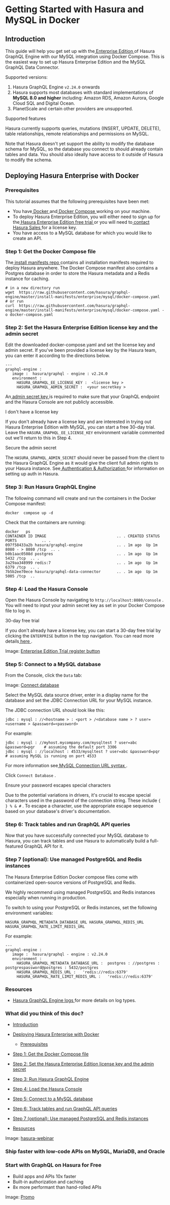 # Getting Started with Hasura and MySQL in Docker

## Introduction​

This guide will help you get set up with the[ Enterprise Edition ](https://hasura.io/docs/latest/enterprise/overview/)of Hasura GraphQL Engine
with our MySQL integration using Docker Compose. This is the easiest way to set up Hasura Enterprise Edition and the
MySQL GraphQL Data Connector.

Supported versions:

1. Hasura GraphQL Engine `v2.24.0` onwards
2. Hasura supports most databases with standard implementations of **MySQL 8.0 and higher** including: Amazon RDS,
Amazon Aurora, Google Cloud SQL and Digital Ocean.
3. PlanetScale and certain other providers are unsupported.


Supported features

Hasura currently supports queries, mutations (INSERT, UPDATE, DELETE), table relationships, remote relationships and
permissions on MySQL.

Note that Hasura doesn't yet support the ability to modify the database schema for MySQL, so the database you connect to
should already contain tables and data. You should also ideally have access to it outside of Hasura to modify the
schema.

## Deploying Hasura Enterprise with Docker​

### Prerequisites​

This tutorial assumes that the following prerequisites have been met:

- You have[ Docker ](https://docs.docker.com/install/)and[ Docker Compose ](https://docs.docker.com/compose/install/)working on your machine.
- To deploy Hasura Enterprise Edition, you will either need to sign up for the[ Hasura Enterprise Edition free trial ](https://hasura.io/docs/latest/enterprise/try-hasura-enterprise-edition/)or you will need to[ contact Hasura Sales ](mailto:sales@hasura.io)for a license key.
- You have access to a MySQL database for which you would like to create an API.


### Step 1: Get the Docker Compose file​

The[ install manifests repo ](https://github.com/hasura/graphql-engine/tree/master/install-manifests)contains all
installation manifests required to deploy Hasura anywhere. The Docker Compose manifest also contains a Postgres database
in order to store the Hasura metadata and a Redis instance for caching.

```
# in a new directory run
wget  https://raw.githubusercontent.com/hasura/graphql-engine/master/install-manifests/enterprise/mysql/docker-compose.yaml
# or run
curl  https://raw.githubusercontent.com/hasura/graphql-engine/master/install-manifests/enterprise/mysql/docker-compose.yaml -o docker-compose.yaml
```

### Step 2: Set the Hasura Enterprise Edition license key and the admin secret​

Edit the downloaded docker-compose.yaml and set the license key and admin secret. If you've been provided a license key
by the Hasura team, you can enter it according to the directions below.

```
---
graphql-engine :
   image :  hasura/graphql - engine : v2.24.0
   environment :
     HASURA_GRAPHQL_EE_LICENSE_KEY :  <license key >
     HASURA_GRAPHQL_ADMIN_SECRET :  <your secretkey >
```

An[ admin secret key ](https://hasura.io/docs/latest/deployment/securing-graphql-endpoint/)is required to make sure that your GraphQL endpoint and
the Hasura Console are not publicly accessible.

I don't have a license key

If you don't already have a license key and are interested in trying out Hasura Enterprise Edition with MySQL, you can
start a free 30-day trial. Leave the `HASURA_GRAPHQL_EE_LICENSE_KEY` environment variable commented out we'll return to
this in Step 4.

Secure the admin secret

The `HASURA_GRAPHQL_ADMIN_SECRET` should never be passed from the client to the Hasura GraphQL Engine as it would give
the client full admin rights to your Hasura instance. See[ Authentication & Authorization ](https://hasura.io/docs/latest/auth/overview/)for
information on setting up auth in Hasura.

### Step 3: Run Hasura GraphQL Engine​

The following command will create and run the containers in the Docker Compose manifest:

`docker  compose up -d`

Check that the containers are running:

```
docker   ps
CONTAINER ID IMAGE                               .. . CREATED STATUS PORTS           .. .
097f58433a2b hasura/graphql-engine               .. . 1m ago  Up 1m   8080 - > 8080 /tcp  .. .
b0b1aac0508d postgres                            .. . 1m ago  Up 1m   5432 /tcp  .. .
3a29aa348999 redis:7                             .. . 1m ago  Up 1m   6379 /tcp  .. .
7b5b2ee70ece hasura/graphql-data-connector       .. . 1m ago  Up 1m   5005 /tcp  ..
```

### Step 4: Load the Hasura Console​

Open the Hasura Console by navigating to `http://localhost:8080/console` . You will need to input your admin secret key
as set in your Docker Compose file to log in.

30-day free trial

If you don't already have a license key, you can start a 30-day free trial by clicking the `ENTERPRISE` button in the
top navigation. You can read more details[ here ](https://hasura.io/docs/latest/enterprise/try-hasura-enterprise-edition/).

Image: [ Enterprise Edition Trial register button ](https://hasura.io/docs/assets/images/Trials_Register_Button-21f7c94a1f16bc85ed93899268a16ef2.png)

### Step 5: Connect to a MySQL database​

From the Console, click the `Data` tab:

Image: [ Connect database ](https://hasura.io/docs/assets/images/connect-db-console-d08a940e3d5f1f710ba1c83383920b77.png)

Select the MySQL data source driver, enter in a display name for the database and set the JDBC Connection URL for your
MySQL instance.

The JDBC connection URL should look like this:

`jdbc : mysql : //<hostname > : <port > /<database name > ? user=<username > &password=<password>`

For example:

```
jdbc : mysql : //myhost.mycompany.com/mysqltest ? user=abc &password=pqr    # assuming the default port 3306
jdbc : mysql : //localhost : 4533/mysqltest ? user=abc &password=pqr          # assuming MySQL is running on port 4533
```

For more information see[ MySQL Connection URL syntax ](https://dev.mysql.com/doc/connector-j/8.0/en/connector-j-reference-jdbc-url-format.html).

Click `Connect Database` .

Ensure your password escapes special characters

Due to the potential variations in drivers, it's crucial to escape special characters used in the password of the
connection string. These include `{ } % & #` . To escape a character, use the appropriate escape sequence based on your
database's driver's documentation.

### Step 6: Track tables and run GraphQL API queries​

Now that you have successfully connected your MySQL database to Hasura, you can track tables and use Hasura to
automatically build a full-featured GraphQL API for it.

### Step 7 (optional): Use managed PostgreSQL and Redis instances​

The Hasura Enterprise Edition Docker compose files come with containerized open-source versions of PostgreSQL and Redis.

We highly recommend using managed PostgreSQL and Redis instances especially when running in production.

To switch to using your PostgreSQL or Redis instances, set the following environment variables:

`HASURA_GRAPHQL_METADATA_DATABASE_URL HASURA_GRAPHQL_REDIS_URL HASURA_GRAPHQL_RATE_LIMIT_REDIS_URL`

For example:

```
---
graphql-engine :
   image :  hasura/graphql - engine : v2.24.0
   environment :
     HASURA_GRAPHQL_METADATA_DATABASE_URL :  postgres : //postgres : postgrespassword@postgres : 5432/postgres
     HASURA_GRAPHQL_REDIS_URL :   'redis://redis:6379'
     HASURA_GRAPHQL_RATE_LIMIT_REDIS_URL :   'redis://redis:6379'
```

### Resources​

- [ Hasura GraphQL Engine logs ](https://hasura.io/docs/latest/deployment/logging/)for more details on log types.


### What did you think of this doc?

- [ Introduction ](https://hasura.io/docs/latest/databases/mysql/docker/#introduction)
- [ Deploying Hasura Enterprise with Docker ](https://hasura.io/docs/latest/databases/mysql/docker/#deploying-hasura-enterprise-with-docker)
    - [ Prerequisites ](https://hasura.io/docs/latest/databases/mysql/docker/#prerequisites)

- [ Step 1: Get the Docker Compose file ](https://hasura.io/docs/latest/databases/mysql/docker/#step-1-get-the-docker-compose-file)

- [ Step 2: Set the Hasura Enterprise Edition license key and the admin secret ](https://hasura.io/docs/latest/databases/mysql/docker/#step-2-set-the-hasura-enterprise-edition-license-key-and-the-admin-secret)

- [ Step 3: Run Hasura GraphQL Engine ](https://hasura.io/docs/latest/databases/mysql/docker/#step-3-run-hasura-graphql-engine)

- [ Step 4: Load the Hasura Console ](https://hasura.io/docs/latest/databases/mysql/docker/#step-4-load-the-hasura-console)

- [ Step 5: Connect to a MySQL database ](https://hasura.io/docs/latest/databases/mysql/docker/#step-5-connect-to-a-mysql-database)

- [ Step 6: Track tables and run GraphQL API queries ](https://hasura.io/docs/latest/databases/mysql/docker/#step-6-track-tables-and-run-graphql-api-queries)

- [ Step 7 (optional): Use managed PostgreSQL and Redis instances ](https://hasura.io/docs/latest/databases/mysql/docker/#step-7-optional-use-managed-postgresql-and-redis-instances)

- [ Resources ](https://hasura.io/docs/latest/databases/mysql/docker/#resources)


Image: [ hasura-webinar ](https://res.cloudinary.com/dh8fp23nd/image/upload/v1683628053/main-web/Group_11457_vceb9f.png)

### Ship faster with low-code APIs on MySQL, MariaDB, and Oracle

### Start with GraphQL on Hasura for Free

- Build apps and APIs 10x faster
- Built-in authorization and caching
- 8x more performant than hand-rolled APIs


Image: [ Promo ](https://hasura.io/docs/assets/images/hasura-free-ff60e409244e0ea12b5a3045d1a9096b.png)